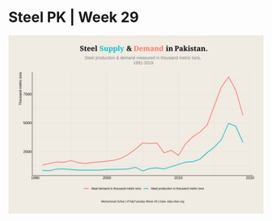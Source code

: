 # Steel PK | Week 29
![](https://github.com/imagineazhar/TidyTuesday/blob/main/2022/Week_29/week_29.png)
